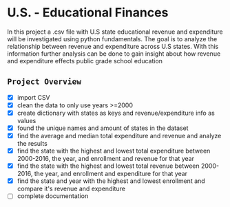 # U.S. - Educational Finances

In this project a .csv file with U.S state educational revenue and expenditure will be investigated using python fundamentals. The goal is to analyze the relationship between revenue and expenditure across U.S states. With this information further analysis can be done to gain insight about how revenue and expenditure effects public grade school education

## `Project Overview`

- [x] import CSV
- [x] clean the data to only use years >=2000
- [x] create dictionary with states as keys and revenue/expenditure info as values
- [x] found the unique names and amount of states in the dataset
- [x] find the average and median total expenditure and revenue and analyze the results
- [x] find the state with the highest and lowest total expenditure between 2000-2016, the year, and enrollment and revenue for that year
- [x] find the state with the highest and lowest total revenue between 2000-2016, the year, and enrollment and expenditure for that year
- [x] find the state and year with the highest and lowest enrollment and compare it's revenue and expenditure
- [ ] complete documentation

<!-- ## `Future Work` -->
